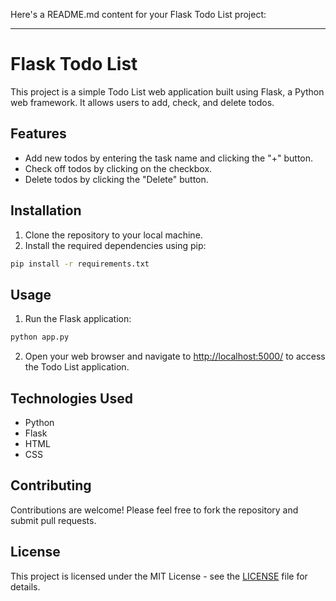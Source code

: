 Here's a README.md content for your Flask Todo List project:

---

# Flask Todo List

This project is a simple Todo List web application built using Flask, a Python web framework. It allows users to add, check, and delete todos.

## Features

- Add new todos by entering the task name and clicking the "+" button.
- Check off todos by clicking on the checkbox.
- Delete todos by clicking the "Delete" button.

## Installation

1. Clone the repository to your local machine.
2. Install the required dependencies using pip:

```bash
pip install -r requirements.txt
```

## Usage

1. Run the Flask application:

```bash
python app.py
```

2. Open your web browser and navigate to [http://localhost:5000/](http://localhost:5000/) to access the Todo List application.

## Technologies Used

- Python
- Flask
- HTML
- CSS

## Contributing

Contributions are welcome! Please feel free to fork the repository and submit pull requests.

## License

This project is licensed under the MIT License - see the [LICENSE](LICENSE) file for details.

